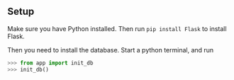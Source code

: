 ## Setup

Make sure you have Python installed. Then run `pip install Flask` to install
Flask.

Then you need to install the database. Start a python terminal, and run

```python
>>> from app import init_db
>>> init_db()
```
